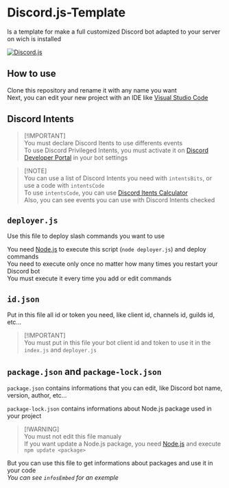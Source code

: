 # Discord.js-Template
Is a template for make a full customized Discord bot adapted to your server on wich is installed

[![Discord.js](https://img.shields.io/badge/dynamic/json?url=https%3A%2F%2Fraw.githubusercontent.com%2FSachanime%2FDiscord.js-Template%2Fmain%2Fpackage-lock.json&query=%24.packages%5B'node_modules%2Fdiscord.js'%5D.version&label=Discord.js&color=%235865f2&logo=Discord.js)](https://discord.js.org/)

## How to use
Clone this repository and rename it with any name you want<br>
Next, you can edit your new project with an IDE like [Visual Studio Code](https://code.visualstudio.com/)

## Discord Intents
> \[!IMPORTANT]\
> You must declare Discord Itents to use differents events<br>
> To use Discord Privileged Intents, you must activate it on [Discord Developer Portal](https://discord.com/developers/applications) in your bot settings

> \[!NOTE]\
>You can use a list of Discord Intents you need with `intentsBits`, or use a code with `intentsCode`<br>
> To use `intentsCode`, you can use [Discord Itents Calculator](https://discord-intents-calculator.vercel.app/)<br>
> Also, you can see events you can use with Discord Intents checked

## `deployer.js`
Use this file to deploy slash commands you want to use<br>

You need [Node.js](https://nodejs.org/) to execute this script (`node deployer.js`) and deploy commands<br>
You need to execute only once no matter how many times you restart your Discord bot<br>
You must execute it every time you add or edit commands

## `id.json`
Put in this file all id or token you need, like client id, channels id, guilds id, etc...

> \[!IMPORTANT]\
You must put in this file your bot client id and token to use it in the `index.js` and `deployer.js`

## `package.json` and `package-lock.json`
`package.json` contains informations that you can edit, like Discord bot name, version, author, etc...

`package-lock.json` contains informations about Node.js package used in your project<br>

> \[!WARNING]\
You must not edit this file manualy<br>
If you want update a Node.js package, you need [Node.js](https://nodejs.org/) and execute `npm update <package>`<br>

But you can use this file to get informations about packages and use it in your code<br>
*You can see `infosEmbed` for an exemple*

